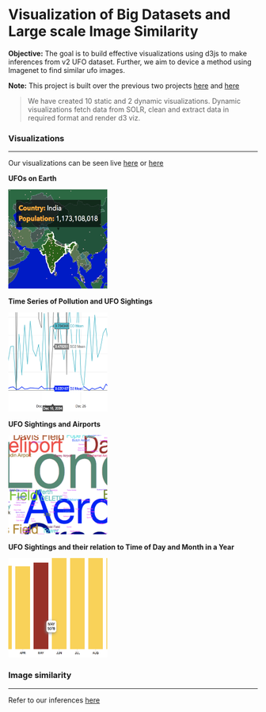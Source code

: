 # Visualization of Big Datasets and Large scale Image Similarity

**Objective:** The goal is to build effective visualizations using d3js to make inferences from v2 UFO dataset. Further, we aim to device a method using Imagenet to find similar ufo images.

**Note:** This project is built over the previous two projects [here](https://github.com/srinidhinandakumar/big-data-ocr-ner) and [here](https://github.com/srinidhinandakumar/big-data-content-similarity)

> We have created 10 static and 2 dynamic visualizations. Dynamic visualizations fetch data from SOLR, clean and extract data in required format and render d3 viz.


### Visualizations
---
Our visualizations can be seen live [here](https://srinidhinandakumar.github.io/ufo-sightings/) or [here](http://irds.usc.edu/ufo.usc.edu/teams/team_12/team_12.html)

**UFOs on Earth** 

<img src="https://github.com/srinidhinandakumar/big-data-visualizations/blob/master/D3-website/teams/team_12/images/thumbnail-world.png?raw=truef" width="200" height="200">

**Time Series of Pollution and UFO Sightings**

<img src="https://github.com/srinidhinandakumar/big-data-visualizations/blob/master/D3-website/teams/team_12/images/thumbnail-airpollution.png?raw=true" width="200" height="200">

**UFO Sightings and Airports**

<img src="https://github.com/srinidhinandakumar/big-data-visualizations/blob/master/D3-website/teams/team_12/images/thumbnail-airport-wordcloud.png?raw=true" width="200" height="200">

**UFO Sightings and their relation to Time of Day and Month in a Year**

<img src="https://github.com/srinidhinandakumar/big-data-visualizations/blob/master/D3-website/teams/team_12/images/thumbnail-timeandmonth.png?raw=true" width="200" height="200">

### Image similarity
---
Refer to our inferences [here](https://github.com/srinidhinandakumar/big-data-visualizations/blob/master/docs/DATAVIZ.pdf)
